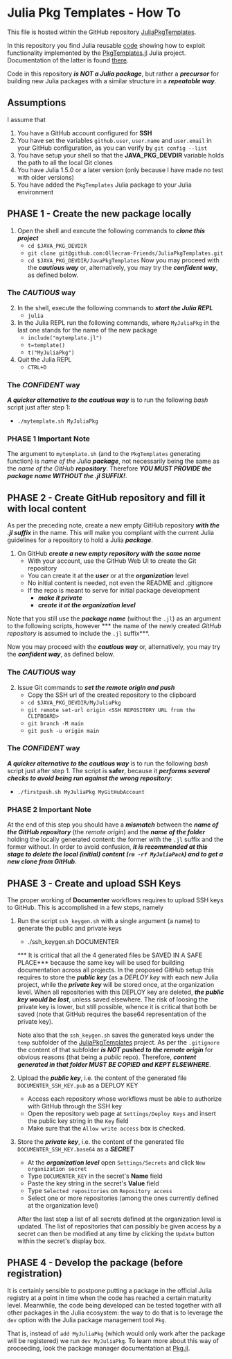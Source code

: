 # Julia Pkg Templates - How To

This file is hosted within the GitHub repository [JuliaPkgTemplates](https://github.com/Ollecram-Friends/JuliaPkgTemplates). 

In this repository you find Julia reusable [code](mytemplate.jl) showing how to exploit functionality implemented by the [PkgTemplates.jl](https://github.com/invenia/PkgTemplates.jl) Julia project. Documentation of the latter is found [there](https://invenia.github.io/PkgTemplates.jl/stable/). 

Code in this repository ***is NOT a Julia package***, but rather a ***precursor*** for building new Julia packages with a similar structure in a ***repeatable way***.

## Assumptions

I assume that  
1. You have a GitHub account configured for **SSH**
2. You have set the variables `github.user`, `user.name` and `user.email` in your GitHub configuration, as you can verify by `git config --list`  
3. You have setup your shell so that the **JAVA_PKG_DEVDIR** variable holds the path to all the local Git clones
4. You have Julia 1.5.0 or a later version (only because I have made no test with older versions)
5. You have added the `PkgTemplates` Julia package to your Julia environment

## PHASE 1 - Create the new package locally
1. Open the shell and execute the following commands to ***clone this project***
    - `cd $JAVA_PKG_DEVDIR`
    - `git clone git@github.com:Ollecram-Friends/JuliaPkgTemplates.git`
    - `cd $JAVA_PKG_DEVDIR/JavaPkgTemplates`
Now you may proceed with the ***cautious way*** or, alternatively, you may try the ***confident way***, as defined below.

### The *CAUTIOUS* way

2. In the shell, execute the following commands to ***start the Julia REPL***
    - `julia`
3. In the Julia REPL run the following commands, where `MyJuliaPkg` in the last one stands for the name of the new package
    - `include("mytemplate.jl")`
    - `t=template()`
    - `t("MyJuliaPkg")`
4. Quit the Julia REPL
    - `CTRL+D`

### The *CONFIDENT* way

***A quicker alternative to the cautious way*** is to run the following *bash* script just after step 1:
- `./mytemplate.sh MyJuliaPkg`

### PHASE 1 Important Note
The argument to `mytemplate.sh` (and to the `PkgTemplates` generating function) is *name of the Julia* ***package***, not necessarily being the same as the *name of the GitHub* ***repository***. Therefore ***YOU MUST PROVIDE the package name WITHOUT the .jl SUFFIX!***.

## PHASE 2 - Create GitHub repository and fill it with local content
As per the preceding note, create a new empty GitHub repository ***with the .jl suffix*** in the name. This will make you compliant with the current Julia guidelines for a repository to hold a Julia ***package***. 
1. On GitHub ***create a new empty repository with the same name***
    - With your account, use the GitHub Web UI to create the Git repository
    - You can create it at the ***user*** or at the ***organization*** level 
    - No initial content is needed, not even the README and .gitignore
    - If the repo is meant to serve for initial package development
        - ***make it private***
        - ***create it at the organization level***  

Note that you still use the ***package name*** (without the `.jl`) as an argument to the following scripts, however *** the name of the newly created *GitHub repository* is assumed to include the `.jl` suffix***.  

Now you may proceed with the ***cautious way*** or, alternatively, you may try the ***confident way***, as defined below.

### The *CAUTIOUS* way

2. Issue Git commands to ***set the remote origin and push***
    - Copy the SSH url of the created repository to the clipboard
    - `cd $JAVA_PKG_DEVDIR/MyJuliaPkg`
    - `git remote set-url origin <SSH REPOSITORY URL from the CLIPBOARD>`
    - `git branch -M main`
    - `git push -u origin main`

### The *CONFIDENT* way

***A quicker alternative to the cautious way*** is to run the following *bash* script just after step 1. The script  is **safer**, because it ***performs several checks to avoid being run against the wrong repository***:
- `./firstpush.sh MyJuliaPkg MyGitHubAccount`

### PHASE 2 Important Note
At the end of this step you should have a ***mismatch*** between the ***name of the GitHub repository*** (the *remote origin*) and the ***name of the folder*** holding the locally generated content: the former with the `.jl` suffix and the former without. In order to avoid confusion, ***it is recommended at this stage to delete the local (initial) content (`rm -rf MyJuliaPack`) and to get a new clone from GitHub***. 

## PHASE 3 - Create and upload SSH Keys

The proper working of **Documenter** workflows requires to upload SSH keys to GitHub. 
This is accomplished in a few steps, namely

1. Run the script `ssh_keygen.sh` with a single argument (a name) to generate the public and private keys 
    - ./ssh_keygen.sh DOCUMENTER
    
    *** It is critical that all the 4 generated files be SAVED IN A SAFE PLACE*** because the same key will be used
    for building documentation across all projects. In the proposed GitHub setup this requires to store the ***public key*** (as a *DEPLOY key* with each new Julia project, while the ***private key*** will be stored once, at the organization level. When all repositories with this DEPLOY key are deleted, ***the public key would be lost***, unless saved elsewhere. The risk of loosing the private key is lower, but still possible, whence it is critical that both be saved (note that GitHub requires the base64 representation of the private key). 

    Note also that the `ssh_keygen.sh` saves the generated keys under the `temp` subfolder of the [JuliaPkgTemplates](https://github.com/Ollecram-Friends/JuliaPkgTemplates) project. As per the `.gitignore` the content of that subfolder ***is NOT pushed to the remote origin*** for obvious reasons  (that being a *public* repo). Therefore, ***content generated in that folder MUST BE COPIED and KEPT ELSEWHERE***.

2. Upload the ***public key***, i.e. the content of the generated file `DOCUMENTER_SSH_KEY.pub` as a DEPLOY KEY
    - Access each repository whose workflows must be able to authorize with GitHub through the SSH key  
    - Open the repository web page at `Settings/Deploy Keys` and insert the public key string in the `Key` field 
    - Make sure that the `Allow write access` box is checked.
3. Store the ***private key***, i.e. the content of the generated file `DOCUMENTER_SSH_KEY.base64` as a ***SECRET*** 
    - At the ***organization level*** open `Settings/Secrets` and click `New organization secret`
    - Type `DOCUMENTER_KEY` in the secret's **Name** field
    - Paste the key string in the secret's **Value** field
    - Type `Selected repositories` on `Repository access`
    - Select one or more repositories (among the ones currently defined at the organization level)

    After the last step a list of all secrets defined at the organization level is updated. The list of repositories that can possibly be given access by a secret can then be modified at any time by clicking the `Update` button within the secret's display box. 


## PHASE 4 - Develop the package (before registration)

It is certainly sensible to postpone putting a package in the official Julia registry at a point in time when the code has reached a certain maturity level. Meanwhile, the code being developed can be tested together with all other packages in the Julia ecosystem: the way to do that is to leverage the `dev` option with the Julia package management tool `Pkg`.  

That is, instead of `add MyJuliaPkg` (which would only work after the package will be registered) we run `dev MyJuliaPkg`.
To learn more about this way of proceeding, look the package manager documentation at [Pkg.jl](https://julialang.github.io/Pkg.jl/). 

